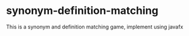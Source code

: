 # synonym-definition-matching
This is a synonym and definition matching game, implement using javafx
